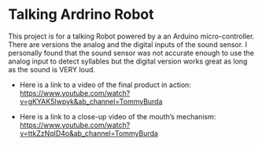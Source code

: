 # Talking Ardrino Robot

This project is for a talking Robot powered by a an Arduino micro-controller. There are versions the analog and the digital inputs of the sound sensor. I personally found that the sound sensor was not accurate enough to use the analog input to detect syllables but the digital version works great as long as the sound is VERY loud.

- Here is a link to a video of the final product in action: https://www.youtube.com/watch?v=gKYAK5Iwpyk&ab_channel=TommyBurda

- Here is a link to a close-up video of the mouth’s mechanism: https://www.youtube.com/watch?v=ttkZzNqID4o&ab_channel=TommyBurda
